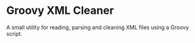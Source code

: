 # Groovy XML Cleaner

A small utility for reading, parsing and cleaning XML files using a Groovy script.


